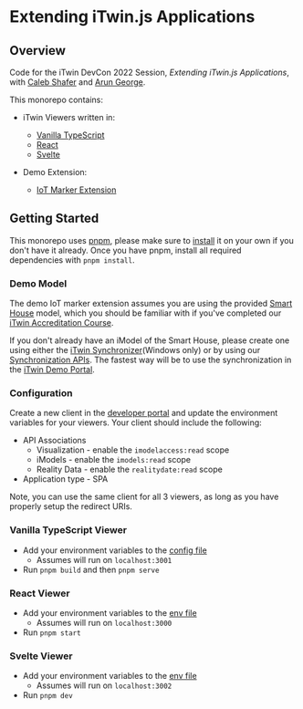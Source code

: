 # Extending iTwin.js Applications

## Overview

Code for the iTwin DevCon 2022 Session, _Extending iTwin.js Applications_, with [Caleb Shafer](https://github.com/calebmshafer) and [Arun George](https://github.com/aruniverse).

This monorepo contains:

- iTwin Viewers written in:
  - [Vanilla TypeScript](./ts-viewer/)
  - [React](./react-viewer/)
  - [Svelte](./svelte-viewer/)

- Demo Extension:
  - [IoT Marker Extension](./iot-marker-extension/)

## Getting Started

This monorepo uses [pnpm](https://pnpm.io), please make sure to [install](https://pnpm.io/installation) it on your own if you don't have it already. Once you have pnpm, install all required dependencies with `pnpm install`.

### Demo Model

The demo IoT marker extension assumes you are using the provided [Smart House](./House_Model.dgn) model, which you should be familiar with if you've completed our [iTwin Accreditation Course](https://developer.bentley.com/accreditation/).

If you don't already have an iModel of the Smart House, please create one using either the [iTwin Synchronizer](https://www.bentley.com/en/resources/itwin-synchronizer)(Windows only) or by using our [Synchronization APIs](https://developer.bentley.com/apis/synchronization/tutorials/). The fastest way will be to use the synchronization in the [iTwin Demo Portal](https://itwindemo.bentley.com/synchronize).

### Configuration

Create a new client in the [developer portal](https://developer.bentley.com/register/) and update the environment variables for your viewers.
Your client should include the following:

- API Associations
  - Visualization - enable the `imodelaccess:read` scope
  - iModels - enable the `imodels:read` scope
  - Reality Data - enable the `realitydate:read` scope
- Application type - SPA

Note, you can use the same client for all 3 viewers, as long as you have properly setup the redirect URIs.

### Vanilla TypeScript Viewer

- Add your environment variables to the [config file](./ts-viewer/public/config.json)
  - Assumes will run on `localhost:3001`
- Run `pnpm build` and then `pnpm serve`

### React Viewer

- Add your environment variables to the [env file](./react-viewer/.env)
  - Assumes will run on `localhost:3000`
- Run `pnpm start`

### Svelte Viewer

- Add your environment variables to the [env file](./svelte-viewer/.env)
  - Assumes will run on `localhost:3002`
- Run `pnpm dev`
